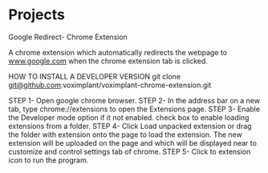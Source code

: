 # Projects
Google Redirect- Chrome Extension

A chrome extension which automatically redirects the webpage to www.google.com when the chrome extension tab is clicked.

HOW TO INSTALL A DEVELOPER VERSION
git clone git@github.com:voximplant/voximplant-chrome-extension.git

STEP 1- Open google chrome browser.
STEP 2- In the address bar on a new tab, type chrome://extensions to open the Extensions page. 
STEP 3- Enable the Developer mode option if it not enabled. check box to enable loading extensions from a folder.
STEP 4- Click Load unpacked extension or drag the folder with extension onto the page to load the extension.
The new extension will be uploaded on the page and which will be displayed near to customize and control settings tab of chrome.
STEP 5- Click to extension icon to run the program.

